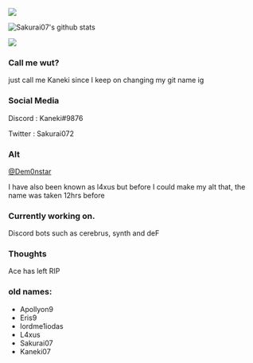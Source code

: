 ![](https://komarev.com/ghpvc/?username=sakurai07)

![Sakurai07's github stats](https://github-readme-stats.vercel.app/api?username=k0nami&count_private=true&theme=radical)

<img src="https://github-readme-stats.vercel.app/api/top-langs/?username=k0nami&layout=compact&langs_count=8&theme=dark">

### Call me wut?

just call me Kaneki since I keep on changing my git name ig


### Social Media
Discord : Kaneki#9876

Twitter : Sakurai072

### Alt
<a href="https://github.com/Dem0nstar/">@Dem0nstar</a>

I have also been known as l4xus but before I could make my alt that, the name was taken 12hrs before

### Currently working on.

Discord bots such as cerebrus, synth and deF

### Thoughts

Ace has left RIP

### old names:
- Apollyon9
- Eris9
- lordme1iodas
- L4xus
- Sakurai07
- Kaneki07
